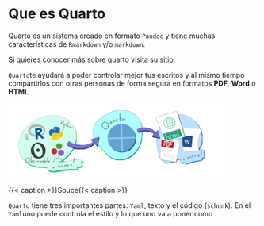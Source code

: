 # Que es Quarto
Quarto es un sistema creado en formato `Pandoc` y tiene muchas características de `Rmarkdown` y/o `markdown`.  

Si quieres conocer más sobre quarto visita su [sitio](https://quarto.org).   

`Quarto`te ayudará a poder controlar mejor tus escritos y al mismo tiempo compartirlos con otras personas de forma segura en formatos **PDF**, **Word** o **HTML** 

![Quarto][def]

[def]: figuras/Imagen_1.png
{{< caption >}}Souce{{< caption >}}

`Quarto` tiene tres importantes partes: `Yaml`, texto y el código (`schunk`). En el `Yaml`uno puede controla el estilo y lo que uno va a poner como